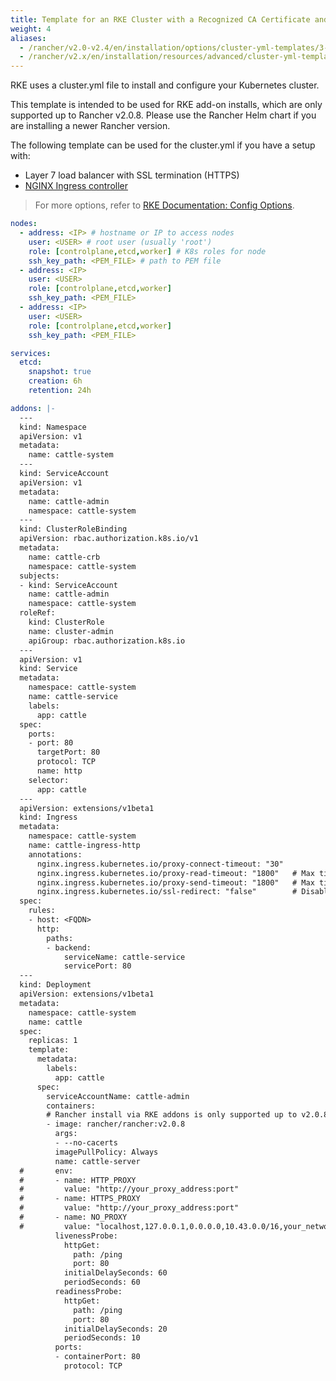 ```yaml
---
title: Template for an RKE Cluster with a Recognized CA Certificate and SSL Termination on Layer 7 Load Balancer
weight: 4
aliases:	
  - /rancher/v2.0-v2.4/en/installation/options/cluster-yml-templates/3-node-externalssl-recognizedca
  - /rancher/v2.x/en/installation/resources/advanced/cluster-yml-templates/3-node-externalssl-recognizedca/
---
```


RKE uses a cluster.yml file to install and configure your Kubernetes cluster.

This template is intended to be used for RKE add-on installs, which are only supported up to Rancher v2.0.8. Please use the Rancher Helm chart if you are installing a newer Rancher version.

The following template can be used for the cluster.yml if you have a setup with:

- Layer 7 load balancer with SSL termination (HTTPS)
- [NGINX Ingress controller](https://kubernetes.github.io/ingress-nginx/) 

> For more options, refer to [RKE Documentation: Config Options](https://rancher.com/docs/rke/latest/en/config-options/).

```yaml
nodes:
  - address: <IP> # hostname or IP to access nodes
    user: <USER> # root user (usually 'root')
    role: [controlplane,etcd,worker] # K8s roles for node
    ssh_key_path: <PEM_FILE> # path to PEM file
  - address: <IP>
    user: <USER>
    role: [controlplane,etcd,worker]
    ssh_key_path: <PEM_FILE>
  - address: <IP>
    user: <USER>
    role: [controlplane,etcd,worker]
    ssh_key_path: <PEM_FILE>

services:
  etcd:
    snapshot: true
    creation: 6h
    retention: 24h

addons: |-
  ---
  kind: Namespace
  apiVersion: v1
  metadata:
    name: cattle-system
  ---
  kind: ServiceAccount
  apiVersion: v1
  metadata:
    name: cattle-admin
    namespace: cattle-system
  ---
  kind: ClusterRoleBinding
  apiVersion: rbac.authorization.k8s.io/v1
  metadata:
    name: cattle-crb
    namespace: cattle-system
  subjects:
  - kind: ServiceAccount
    name: cattle-admin
    namespace: cattle-system
  roleRef:
    kind: ClusterRole
    name: cluster-admin
    apiGroup: rbac.authorization.k8s.io
  ---
  apiVersion: v1
  kind: Service
  metadata:
    namespace: cattle-system
    name: cattle-service
    labels:
      app: cattle
  spec:
    ports:
    - port: 80
      targetPort: 80
      protocol: TCP
      name: http
    selector:
      app: cattle
  ---
  apiVersion: extensions/v1beta1
  kind: Ingress
  metadata:
    namespace: cattle-system
    name: cattle-ingress-http
    annotations:
      nginx.ingress.kubernetes.io/proxy-connect-timeout: "30"
      nginx.ingress.kubernetes.io/proxy-read-timeout: "1800"   # Max time in seconds for ws to remain shell window open
      nginx.ingress.kubernetes.io/proxy-send-timeout: "1800"   # Max time in seconds for ws to remain shell window open
      nginx.ingress.kubernetes.io/ssl-redirect: "false"        # Disable redirect to ssl
  spec:
    rules:
    - host: <FQDN>
      http:
        paths:
        - backend:
            serviceName: cattle-service
            servicePort: 80
  ---
  kind: Deployment
  apiVersion: extensions/v1beta1
  metadata:
    namespace: cattle-system
    name: cattle
  spec:
    replicas: 1
    template:
      metadata:
        labels:
          app: cattle
      spec:
        serviceAccountName: cattle-admin
        containers:
        # Rancher install via RKE addons is only supported up to v2.0.8
        - image: rancher/rancher:v2.0.8
          args:
          - --no-cacerts
          imagePullPolicy: Always
          name: cattle-server
  #       env:
  #       - name: HTTP_PROXY
  #         value: "http://your_proxy_address:port"
  #       - name: HTTPS_PROXY
  #         value: "http://your_proxy_address:port"
  #       - name: NO_PROXY
  #         value: "localhost,127.0.0.1,0.0.0.0,10.43.0.0/16,your_network_ranges_that_dont_need_proxy_to_access"
          livenessProbe:
            httpGet:
              path: /ping
              port: 80
            initialDelaySeconds: 60
            periodSeconds: 60
          readinessProbe:
            httpGet:
              path: /ping
              port: 80
            initialDelaySeconds: 20
            periodSeconds: 10
          ports:
          - containerPort: 80
            protocol: TCP
```
